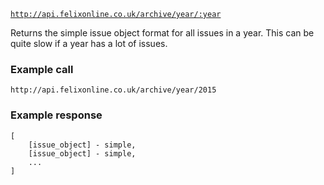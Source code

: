 <code>http://api.felixonline.co.uk/archive/year/:year</code>

Returns the simple issue object format for all issues in a year. This can be quite slow if a year has a lot of issues.

### Example call
`http://api.felixonline.co.uk/archive/year/2015`

### Example response
    [
        [issue_object] - simple,
        [issue_object] - simple,
        ...
    ]
